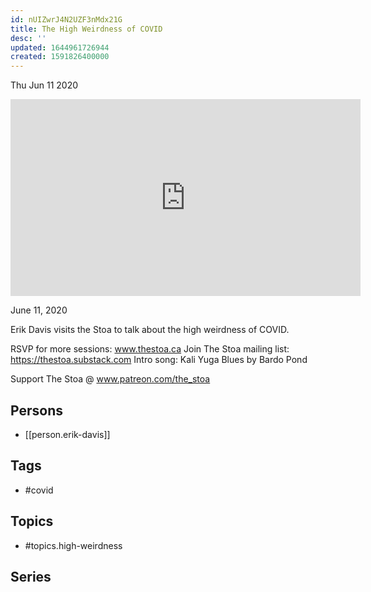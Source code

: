```yaml
---
id: nUIZwrJ4N2UZF3nMdx21G
title: The High Weirdness of COVID
desc: ''
updated: 1644961726944
created: 1591826400000
---
```





Thu Jun 11 2020

<iframe width="560" height="315" src="https://www.youtube.com/embed/HxKMHdAWbyY" title="The High Weirdness of COVID w/ Erik Davis" frameborder="0" allow="accelerometer; autoplay; clipboard-write; encrypted-media; gyroscope; picture-in-picture" allowfullscreen ></iframe>

June 11, 2020

Erik Davis visits the Stoa to talk about the high weirdness of COVID.

RSVP for more sessions: www.thestoa.ca
Join The Stoa mailing list: https://thestoa.substack.com
Intro song: Kali Yuga Blues by Bardo Pond

Support The Stoa @ www.patreon.com/the_stoa

## Persons

- [[person.erik-davis]]

## Tags

- #covid

## Topics

- #topics.high-weirdness

## Series



